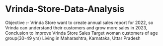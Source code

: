 # Vrinda-Store-Data-Analysis
Objective :- Vrinda Store want to create annual sales report for 2022, so Vrinda can understand their customers and grow more sales in 2023,    Conclusion to improve Vrinda Store Sales Target woman customers of age group(30-49 yrs) Living in Maharashtra, Karnataka, Uttar Pradesh 

